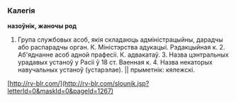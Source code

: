 ### Калегія
**назоўнік, жаночы род**

1. Група службовых асоб, якія складаюць адміністрацыйны, дарадчы або распарадчы орган. К. Міністэрства адукацыі. Рэдакцыйная к. 2. Аб'яднанне асоб адной прафесіі. К. адвакатаў. 3. Назва цэнтральных урадавых устаноў у Расіі ў 18 ст. Ваенная к. 4. Назва некаторых навучальных устаноў (устарэлае). || прыметнік: кялежскі.

<a rel="author">[http://rv-blr.com/](http://rv-blr.com/slounik.jsp?letterId=0&maskId=0&pageId=1267)</a>
